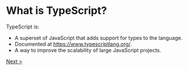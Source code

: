 # What is TypeScript?

TypeScript is:
* A superset of JavaScript that adds support for types to the language.
* Documented at <a href="https://www.typescriptlang.org/" target="_blank">https://www.typescriptlang.org/</a>.
* A way to improve the scalability of large JavaScript projects.

[Next >](playground.md)
